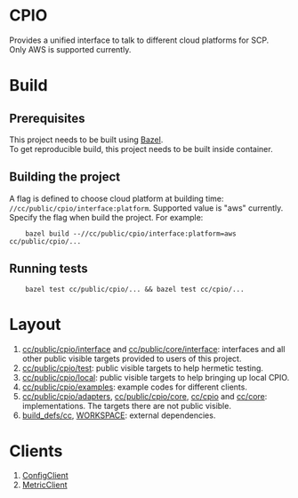 # CPIO

Provides a unified interface to talk to different cloud platforms for SCP.  
Only AWS is supported currently.

# Build

## Prerequisites

This project needs to be built using [Bazel](https://bazel.build/install).  
To get reproducible build, this project needs to be built inside container.

## Building the project

A flag is defined to choose cloud platform at building time:
    `//cc/public/cpio/interface:platform`. Supported value is "aws" currently.  
Specify the flag when build the project. For example:

        bazel build --//cc/public/cpio/interface:platform=aws cc/public/cpio/...

## Running tests

        bazel test cc/public/cpio/... && bazel test cc/cpio/...

# Layout

1. [cc/public/cpio/interface](interface) and [cc/public/core/interface](/cc/public/core/interface): interfaces and all other public visible targets provided to users of this project.
2. [cc/public/cpio/test](test): public visible targets to help hermetic testing.
3. [cc/public/cpio/local](local): public visible targets to help bringing up local CPIO.
4. [cc/public/cpio/examples](examples): example codes for different clients.
5. [cc/public/cpio/adapters](adapters), [cc/public/cpio/core](core/), [cc/cpio](/cc/cpio) and [cc/core](/cc/core): implementations. The targets there are not public visible.
6. [build_defs/cc](/build_defs/cc), [WORKSPACE](/WORKSPACE): external dependencies.
# Clients
1. [ConfigClient](interface/config_client)
2. [MetricClient](interface/metric_client)